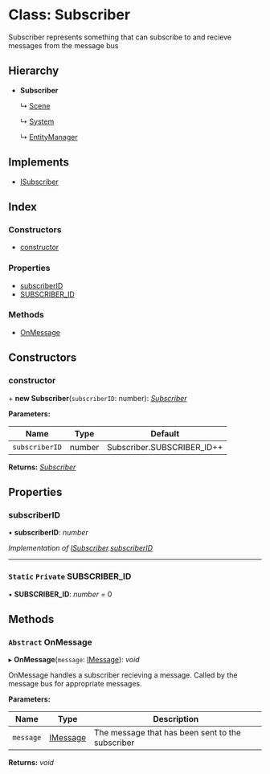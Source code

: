 
# Class: Subscriber

Subscriber represents something that can subscribe to and recieve messages
from the message bus

## Hierarchy

* **Subscriber**

  ↳ [Scene](_scene_scene_.scene.md)

  ↳ [System](_system_system_.system.md)

  ↳ [EntityManager](_entity_entity_manager_.entitymanager.md)

## Implements

* [ISubscriber](../interfaces/_message_isubscriber_.isubscriber.md)

## Index

### Constructors

* [constructor](_message_subscriber_.subscriber.md#constructor)

### Properties

* [subscriberID](_message_subscriber_.subscriber.md#subscriberid)
* [SUBSCRIBER_ID](_message_subscriber_.subscriber.md#static-private-subscriber_id)

### Methods

* [OnMessage](_message_subscriber_.subscriber.md#abstract-onmessage)

## Constructors

###  constructor

\+ **new Subscriber**(`subscriberID`: number): *[Subscriber](_message_subscriber_.subscriber.md)*

**Parameters:**

Name | Type | Default |
------ | ------ | ------ |
`subscriberID` | number | Subscriber.SUBSCRIBER_ID++ |

**Returns:** *[Subscriber](_message_subscriber_.subscriber.md)*

## Properties

###  subscriberID

• **subscriberID**: *number*

*Implementation of [ISubscriber](../interfaces/_message_isubscriber_.isubscriber.md).[subscriberID](../interfaces/_message_isubscriber_.isubscriber.md#subscriberid)*

___

### `Static` `Private` SUBSCRIBER_ID

▪ **SUBSCRIBER_ID**: *number* = 0

## Methods

### `Abstract` OnMessage

▸ **OnMessage**(`message`: [IMessage](../interfaces/_message_imessage_.imessage.md)): *void*

OnMessage handles a subscriber recieving a message.
Called by the message bus for appropriate messages.

**Parameters:**

Name | Type | Description |
------ | ------ | ------ |
`message` | [IMessage](../interfaces/_message_imessage_.imessage.md) | The message that has been sent to the subscriber  |

**Returns:** *void*

